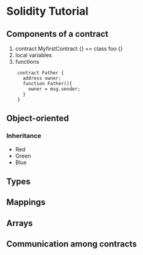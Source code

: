 # Solidity Tutorial #
## Components of a contract ##
1. contract MyfirstContract {} == class foo {}
2. local variables
3. functions

```solidity
    contract Father {
      address owner;
      function Father(){
        owner = msg.sender;
      }
    }
```
## Object-oriented ##
### Inheritance ###
* Red
* Green
* Blue

## Types ##
## Mappings ##
## Arrays ##
## Communication among contracts ##
